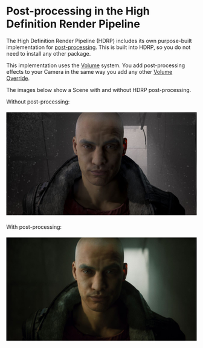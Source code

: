 # Post-processing in the High Definition Render Pipeline

The High Definition Render Pipeline (HDRP) includes its own purpose-built implementation for [post-processing](https://docs.unity3d.com/Manual/PostProcessingOverview.html). This is built into HDRP, so you do not need to install any other package.

This implementation uses the [Volume](Volumes.html) system. You add post-processing effects to your Camera in the same way you add any other [Volume Override](Volume-Components.html).

The images below show a Scene with and without HDRP post-processing.

Without post-processing:

![](Images/PostProcessingMain1.png)

With post-processing:

![](Images/PostProcessingMain2.png)